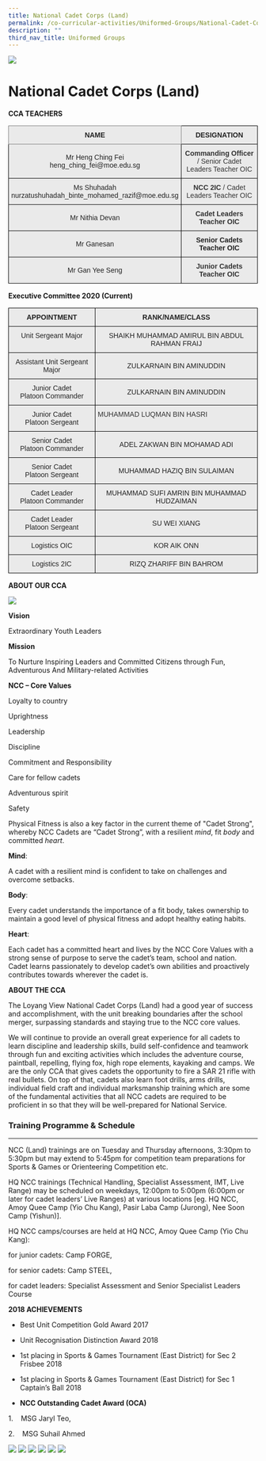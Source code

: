 ```yaml
---
title: National Cadet Corps (Land)
permalink: /co-curricular-activities/Uniformed-Groups/National-Cadet-Corps-Land/permalink/
description: ""
third_nav_title: Uniformed Groups
---
```

![](/images/Banner.jpg)

National Cadet Corps (Land)
===========================

**CCA TEACHERS**

<style type="text/css">
.tg  {border-collapse:collapse;border-spacing:0;}
.tg td{border-color:black;border-style:solid;border-width:1px;font-family:Arial, sans-serif;font-size:14px;
  overflow:hidden;padding:10px 5px;word-break:normal;}
.tg th{border-color:black;border-style:solid;border-width:1px;font-family:Arial, sans-serif;font-size:14px;
  font-weight:normal;overflow:hidden;padding:10px 5px;word-break:normal;}
.tg .tg-n4qt{background-color:#EAEAEA;color:#222;font-weight:bold;text-align:center;vertical-align:top}
.tg .tg-ii8k{background-color:#EAEAEA;color:#222;text-align:center;vertical-align:top}
.tg .tg-2p50{background-color:#EAEAEA;color:#333;font-weight:bold;text-align:center;vertical-align:top}
.tg .tg-y2mr{background-color:#EAEAEA;color:#333;text-align:center;vertical-align:top}
.tg .tg-djlw{background-color:#EAEAEA;border-color:inherit;color:#222;font-weight:bold;text-align:center;vertical-align:top}
.tg .tg-ku5w{background-color:#EAEAEA;color:#222;text-align:center;vertical-align:middle}
</style>
<table class="tg">
<thead>
  <tr>
    <th class="tg-djlw">NAME</th>
    <th class="tg-n4qt">DESIGNATION</th>
  </tr>
</thead>
<tbody>
  <tr>
    <td class="tg-ku5w"><span style="color:#222;background-color:#EAEAEA">Mr Heng Ching Fei</span><br><span style="color:#222;background-color:#EAEAEA">heng_ching_fei@moe.edu.sg</span></td>
    <td class="tg-y2mr"><span style="font-weight:bold">Commanding Officer</span><span style="color:#333"> </span>/ Senior Cadet Leaders Teacher OIC</td>
  </tr>
  <tr>
    <td class="tg-ii8k">Ms Shuhadah<br>nurzatushuhadah_binte_mohamed_razif@moe.edu.sg</td>
    <td class="tg-y2mr"><span style="font-weight:bold;color:#333">NCC 2IC</span><span style="color:#333"> / </span>Cadet Leaders Teacher OIC</td>
  </tr>
  <tr>
    <td class="tg-ku5w"><span style="color:#222;background-color:#EAEAEA">Mr Nithia Devan</span></td>
    <td class="tg-2p50"><span style="color:#333">Cadet Leaders Teacher OIC</span></td>
  </tr>
  <tr>
    <td class="tg-ku5w"><span style="color:#222;background-color:#EAEAEA">Mr Ganesan</span></td>
    <td class="tg-n4qt">Senior Cadets Teacher OIC<br></td>
  </tr>
  <tr>
    <td class="tg-ku5w"><span style="color:#222;background-color:#EAEAEA"> Mr Gan Yee Seng</span></td>
    <td class="tg-2p50">Junior Cadets Teacher OIC </td>
  </tr>
</tbody>
</table>

**Executive Committee 2020 (Current)**

<style type="text/css">
.tg  {border-collapse:collapse;border-spacing:0;}
.tg td{border-color:black;border-style:solid;border-width:1px;font-family:Arial, sans-serif;font-size:14px;
  overflow:hidden;padding:10px 5px;word-break:normal;}
.tg th{border-color:black;border-style:solid;border-width:1px;font-family:Arial, sans-serif;font-size:14px;
  font-weight:normal;overflow:hidden;padding:10px 5px;word-break:normal;}
.tg .tg-n4qt{background-color:#EAEAEA;color:#222;font-weight:bold;text-align:center;vertical-align:top}
.tg .tg-ii8k{background-color:#EAEAEA;color:#222;text-align:center;vertical-align:top}
.tg .tg-y2mr{background-color:#EAEAEA;color:#333;text-align:center;vertical-align:top}
.tg .tg-ku5w{background-color:#EAEAEA;color:#222;text-align:center;vertical-align:middle}
.tg .tg-ziqn{background-color:#EAEAEA;color:#333;text-align:left;vertical-align:top}
</style>
<table class="tg">
<thead>
  <tr>
    <th class="tg-n4qt">APPOINTMENT</th>
    <th class="tg-n4qt">RANK/NAME/CLASS</th>
  </tr>
</thead>
<tbody>
  <tr>
    <td class="tg-ii8k">Unit Sergeant Major</td>
    <td class="tg-ku5w"><span style="color:#222;background-color:#EAEAEA">SHAIKH MUHAMMAD AMIRUL BIN ABDUL RAHMAN FRAIJ</span></td>
  </tr>
  <tr>
    <td class="tg-ii8k">Assistant Unit Sergeant Major</td>
    <td class="tg-ku5w"><span style="color:#222;background-color:#EAEAEA">ZULKARNAIN BIN AMINUDDIN</span></td>
  </tr>
  <tr>
    <td class="tg-ii8k">Junior Cadet<br>Platoon Commander</td>
    <td class="tg-ku5w"><span style="color:#222;background-color:#EAEAEA">ZULKARNAIN BIN AMINUDDIN</span></td>
  </tr>
  <tr>
    <td class="tg-ii8k">Junior Cadet<br>Platoon Sergeant</td>
    <td class="tg-ziqn"><span style="color:#333">MUHAMMAD LUQMAN BIN HASRI</span></td>
  </tr>
  <tr>
    <td class="tg-ii8k">Senior Cadet<br>Platoon Commander</td>
    <td class="tg-ku5w"><span style="color:#222;background-color:#EAEAEA">ADEL ZAKWAN BIN MOHAMAD ADI</span></td>
  </tr>
  <tr>
    <td class="tg-ii8k">Senior Cadet<br>Platoon Sergeant </td>
    <td class="tg-ku5w"><span style="color:#222;background-color:#EAEAEA">MUHAMMAD HAZIQ BIN SULAIMAN</span></td>
  </tr>
  <tr>
    <td class="tg-ii8k">Cadet Leader<br>Platoon Commander</td>
    <td class="tg-ku5w"><span style="color:#222;background-color:#EAEAEA">MUHAMMAD SUFI AMRIN BIN MUHAMMAD HUDZAIMAN</span></td>
  </tr>
  <tr>
    <td class="tg-ii8k">Cadet Leader<br>Platoon Sergeant</td>
    <td class="tg-ku5w"><span style="color:#222;background-color:#EAEAEA">SU WEI XIANG</span></td>
  </tr>
  <tr>
    <td class="tg-ii8k">Logistics OIC</td>
    <td class="tg-ku5w"><span style="color:#222;background-color:#EAEAEA">KOR AIK ONN</span></td>
  </tr>
  <tr>
    <td class="tg-ii8k">Logistics 2IC</td>
    <td class="tg-y2mr"><span style="color:#222;background-color:#EAEAEA">RIZQ ZHARIFF BIN BAHROM</span></td>
  </tr>
</tbody>
</table>

**ABOUT OUR CCA**

![](/images/NCC.png)

**Vision**  

Extraordinary Youth Leaders

**Mission**

To Nurture Inspiring Leaders and Committed Citizens through Fun, Adventurous And Military-related Activities

**NCC – Core Values**

Loyalty to country

Uprightness

Leadership

Discipline

Commitment and Responsibility

Care for fellow cadets

Adventurous spirit

Safety

Physical Fitness is also a key factor in the current theme of "Cadet Strong", whereby NCC Cadets are “Cadet Strong”, with a resilient _mind_, fit _body_ and committed _heart_.

**Mind**:

A cadet with a resilient mind is confident to take on challenges and overcome setbacks.

**Body**:

Every cadet understands the importance of a fit body, takes ownership to maintain a good level of physical fitness and adopt healthy eating habits.

**Heart**:

Each cadet has a committed heart and lives by the NCC Core Values with a strong sense of purpose to serve the cadet’s team, school and nation. Cadet learns passionately to develop cadet’s own abilities and proactively contributes towards wherever the cadet is.

**ABOUT THE CCA**

The Loyang View National Cadet Corps (Land) had a good year of success and accomplishment, with the unit breaking boundaries after the school merger, surpassing standards and staying true to the NCC core values.

We will continue to provide an overall great experience for all cadets to learn discipline and leadership skills, build self-confidence and teamwork through fun and exciting activities which includes the adventure course, paintball, repelling, flying fox, high rope elements, kayaking and camps. We are the only CCA that gives cadets the opportunity to fire a SAR 21 rifle with real bullets. On top of that, cadets also learn foot drills, arms drills, individual field craft and individual marksmanship training which are some of the fundamental activities that all NCC cadets are required to be proficient in so that they will be well-prepared for National Service.

### Training Programme & Schedule
-----------------------------

NCC (Land) trainings are on Tuesday and Thursday afternoons, 3:30pm to 5:30pm but may extend to 5:45pm for competition team preparations for Sports & Games or Orienteering Competition etc.

HQ NCC trainings (Technical Handling, Specialist Assessment, IMT, Live Range) may be scheduled on weekdays, 12:00pm to 5:00pm (6:00pm or later for cadet leaders’ Live Ranges) at various locations \[eg. HQ NCC, Amoy Quee Camp (Yio Chu Kang), Pasir Laba Camp (Jurong), Nee Soon Camp (Yishun)\].

HQ NCC camps/courses are held at HQ NCC, Amoy Quee Camp (Yio Chu Kang):

for junior cadets: Camp FORGE,

for senior cadets: Camp STEEL,

for cadet leaders: Specialist Assessment and Senior Specialist Leaders Course


**2018 ACHIEVEMENTS**

*   Best Unit Competition Gold Award 2017
*   Unit Recognisation Distinction Award 2018
*   1st placing in Sports & Games Tournament (East District) for Sec 2 Frisbee 2018  
    
*   1st placing in Sports & Games Tournament (East District) for Sec 1 Captain’s Ball 2018

*   **NCC Outstanding Cadet Award (OCA)**  
    

1.    MSG Jaryl Teo,

2.    MSG Suhail Ahmed


![](/images/NCC1.jpeg)
![](/images/NCC2.jpeg)
![](/images/NCC3.jpeg)
![](/images/NCC4.jpeg)
![](/images/NCC5.jpeg)
![](/images/NCC6.jpeg)